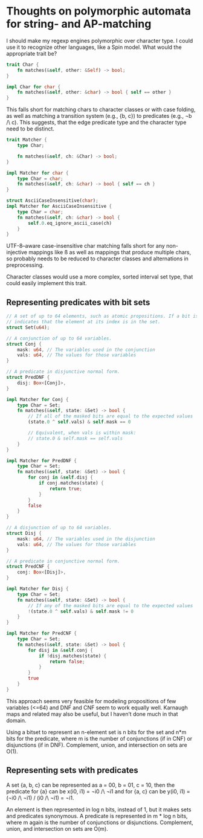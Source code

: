 # Thoughts on polymorphic automata for string- and AP-matching

I should make my regexp engines polymorphic over character type. I could use it
to recognize other languages, like a Spin model. What would the appropriate
trait be?

```rust
trait Char {
    fn matches(&self, other: &Self) -> bool;
}

impl Char for char {
    fn matches(&self, other: &char) -> bool { self == other }
}
```

This falls short for matching chars to character classes or with case folding,
as well as matching a transition system (e.g., {b, c}) to predicates (e.g.,
¬b /\ c). This suggests, that the edge predicate type and the character type
need to be distinct.

```rust
trait Matcher {
    type Char;

    fn matches(&self, ch: &Char) -> bool;
}

impl Matcher for char {
    type Char = char;
    fn matches(&self, ch: &char) -> bool { self == ch }
}

struct AsciiCaseInsensitive(char);
impl Matcher for AsciiCaseInsensitive {
    type Char = char;
    fn matches(&self, ch: &char) -> bool {
        self.0.eq_ignore_ascii_case(ch)
    }
}
```

UTF-8–aware case-insensitive char matching falls short for any non-injective
mappings like ß as well as mappings that produce multiple chars, so probably
needs to be reduced to character classes and alternations in preprocessing.

Character classes would use a more complex, sorted interval set type, that could
easily implement this trait.

## Representing predicates with bit sets

```rust
// A set of up to 64 elements, such as atomic propositions. If a bit is 1, it
// indicates that the element at its index is in the set.
struct Set(u64);

// A conjunction of up to 64 variables.
struct Conj {
    mask: u64, // The variables used in the conjunction
    vals: u64, // The values for those variables
}

// A predicate in disjunctive normal form.
struct PredDNF {
    disj: Box<[Conj]>,
}

impl Matcher for Conj {
    type Char = Set;
    fn matches(&self, state: &Set) -> bool {
        // If all of the masked bits are equal to the expected values
        (state.0 ^ self.vals) & self.mask == 0

        // Equivalent, when vals is within mask:
        // state.0 & self.mask == self.vals
    }
}

impl Matcher for PredDNF {
    type Char = Set;
    fn matches(&self, state: &Set) -> bool {
        for conj in &self.disj {
            if conj.matches(state) {
                return true;
            }
        }
        false
    }
}

// A disjunction of up to 64 variables.
struct Disj {
    mask: u64, // The variables used in the disjunction
    vals: u64, // The values for those variables
}

// A predicate in conjunctive normal form.
struct PredCNF {
    conj: Box<[Disj]>,
}

impl Matcher for Disj {
    type Char = Set;
    fn matches(&self, state: &Set) -> bool {
        // If any of the masked bits are equal to the expected values
        !(state.0 ^ self.vals) & self.mask != 0
    }
}

impl Matcher for PredCNF {
    type Char = Set;
    fn matches(&self, state: &Set) -> bool {
        for disj in &self.conj {
            if !disj.matches(state) {
                return false;
            }
        }
        true
    }
}
```

This approach seems very feasible for modeling propositions of few variables
(<=64) and DNF and CNF seem to work equally well. Karnaugh maps and related may
also be useful, but I haven’t done much in that domain.

Using a bitset to represent an n-element set is n bits for the set and n*m
bits for the predicate, where m is the number of conjunctions (if in CNF) or
disjunctions (if in DNF). Complement, union, and intersection on sets are O(1).

## Representing sets with predicates

A set {a, b, c} can be represented as a = 00, b = 01, c = 10, then the predicate
for {a} can be x(i0, i1) = ¬i0 /\ ¬i1 and for {a, c} can be
y(i0, i1) = (¬i0 /\ ¬i1) \/ (i0 /\ ¬i1) = ¬i1.

An element is then represented in log n bits, instead of 1, but it makes sets
and predicates synonymous. A predicate is represented in m * log n bits, where m
again is the number of conjunctions or disjunctions. Complement, union, and
intersection on sets are O(m).
